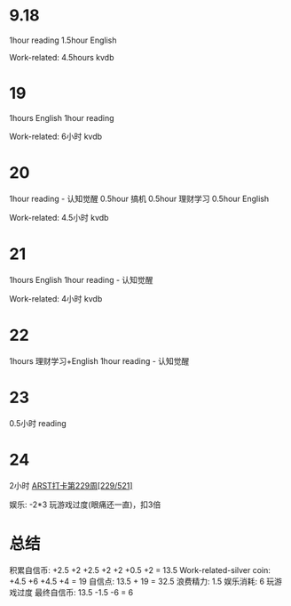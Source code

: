 # 9.18
1hour reading
1.5hour English

Work-related:
4.5hours kvdb

# 19
1hours English
1hour reading

Work-related:
6小时 kvdb

# 20
1hour reading - 认知觉醒
0.5hour 搞机
0.5hour 理财学习
0.5hour English

Work-related:
4.5小时 kvdb

# 21
1hours English
1hour reading - 认知觉醒

Work-related:
4小时 kvdb

# 22
1hours 理财学习+English
1hour reading - 认知觉醒

# 23
0.5小时 reading

# 24
2小时 [ARST打卡第229周[229/521]](https://www.wolfdan.cn/ARST%E6%89%93%E5%8D%A1%E7%AC%AC229%E5%91%A8-229-521/)

娱乐: -2*3 玩游戏过度(眼痛还一直)，扣3倍

# 总结
积累自信币: +2.5 +2 +2.5 +2 +2 +0.5 +2 = 13.5
Work-related-silver coin: +4.5 +6 +4.5 +4 = 19
自信点: 13.5 + 19 = 32.5
浪费精力: 1.5
娱乐消耗: 6 玩游戏过度
最终自信币: 13.5 -1.5 -6 = 6

